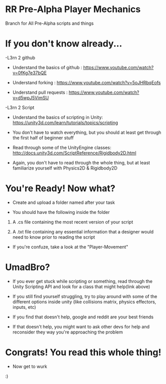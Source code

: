 # RR Pre-Alpha Player Mechanics

Branch for All Pre-Alpha scripts and things

# If you don't know already...

-L3rn 2 github

 - Understand the basics of github : https://www.youtube.com/watch?v=0fKg7e37bQE

 - Understand forking : https://www.youtube.com/watch?v=5oJHRbqEofs

 - Understand pull requests : https://www.youtube.com/watch?v=d5wpJ5VimSU
 
-L3rn 2 Script
 
 - Understand the basics of scripting in Unity: https://unity3d.com/learn/tutorials/topics/scripting
 
  - You don't have to watch everything, but you should at least get through the first half of beginner stuff

 - Read through some of the UnityEngine classes: http://docs.unity3d.com/ScriptReference/Rigidbody2D.html
 
  - Again, you don't have to read through the whole thing, but at least familiarize yourself with Physics2D & Rigidbody2D

# You're Ready! Now what?

- Create and upload a folder named after your task

- You should have the following inside the folder
 
 1) A .cs file containing the most recent version of your script

 2) A .txt file containing any essential information that a designer would need to know prior to reading the script 
 
 - If you're confuze, take a look at the "Player-Movement" 
 
# UmadBro?

- If you ever get stuck while scripting or something, read through the Unity Scripting API and look for a class that might help(link above)

- If you still find yourself struggling, try to play around with some of the different options inside unity (like collisions matrix, physics effectors, inputs, etc)
 
- If you find that doesn't help, google and reddit are your best friends

- If that doesn't help, you might want to ask other devs for help and reconsider they way you're approaching the problem

# Congrats! You read this whole thing!

- Now get to wurk

:)
